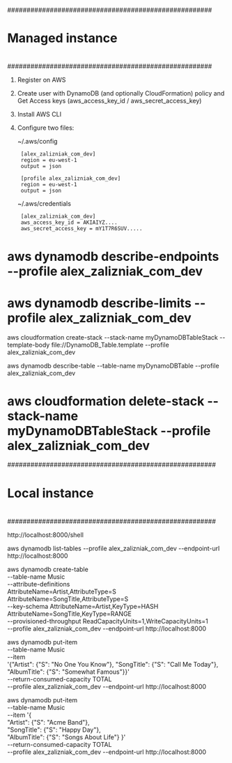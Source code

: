 

#####################################################
#
# Managed instance
#
#####################################################

1. Register on AWS 

2. Create user with DynamoDB (and optionally CloudFormation) policy and Get Access keys (aws_access_key_id / aws_secret_access_key)

2. Install AWS CLI

3. Configure two files:

    ~/.aws/config
        
        
        [alex_zalizniak_com_dev]
        region = eu-west-1
        output = json
        
        [profile alex_zalizniak_com_dev]
        region = eu-west-1
        output = json
        
    ~/.aws/credentials

        [alex_zalizniak_com_dev]
        aws_access_key_id = AKIAIYZ....
        aws_secret_access_key = mY1T7R6SUV.....



# aws dynamodb describe-endpoints --profile alex_zalizniak_com_dev
# aws dynamodb describe-limits --profile alex_zalizniak_com_dev

aws cloudformation create-stack --stack-name myDynamoDBTableStack --template-body file://DynamoDB_Table.template --profile alex_zalizniak_com_dev

aws dynamodb describe-table --table-name myDynamoDBTable --profile alex_zalizniak_com_dev

# aws cloudformation delete-stack  --stack-name myDynamoDBTableStack --profile alex_zalizniak_com_dev



######################################################
#
#    Local instance
#
######################################################


http://localhost:8000/shell


aws dynamodb list-tables  --profile alex_zalizniak_com_dev --endpoint-url http://localhost:8000 


aws dynamodb create-table \
    --table-name Music \
    --attribute-definitions \
        AttributeName=Artist,AttributeType=S \
        AttributeName=SongTitle,AttributeType=S \
    --key-schema AttributeName=Artist,KeyType=HASH AttributeName=SongTitle,KeyType=RANGE \
    --provisioned-throughput ReadCapacityUnits=1,WriteCapacityUnits=1 \
    --profile alex_zalizniak_com_dev --endpoint-url http://localhost:8000 
    
    
    
    
aws dynamodb put-item \
--table-name Music  \
--item \
    '{"Artist": {"S": "No One You Know"}, "SongTitle": {"S": "Call Me Today"}, "AlbumTitle": {"S": "Somewhat Famous"}}' \
--return-consumed-capacity TOTAL \
--profile alex_zalizniak_com_dev --endpoint-url http://localhost:8000 



aws dynamodb put-item \
    --table-name Music \
    --item '{ \
        "Artist": {"S": "Acme Band"}, \
        "SongTitle": {"S": "Happy Day"}, \
        "AlbumTitle": {"S": "Songs About Life"} }' \
    --return-consumed-capacity TOTAL \
    --profile alex_zalizniak_com_dev --endpoint-url http://localhost:8000 